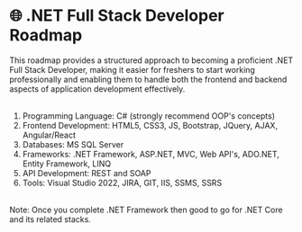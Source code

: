 # 🌐 .NET Full Stack Developer Roadmap
This roadmap provides a structured approach to becoming a proficient .NET Full Stack Developer, making it easier for freshers to start working professionally and enabling them to handle both the frontend and backend aspects of application development effectively.
<br /> <br />

1. Programming Language: C# (strongly recommend OOP's concepts) <br />
2. Frontend Development: HTML5, CSS3, JS, Bootstrap, JQuery, AJAX, Angular/React <br />
3. Databases: MS SQL Server <br />
4. Frameworks: .NET Framework, ASP.NET, MVC, Web API's, ADO.NET, Entity Framework, LINQ <br />
5. API Development: REST and SOAP <br />
6. Tools: Visual Studio 2022, JIRA, GIT, IIS, SSMS, SSRS <br />

<br />
Note: Once you complete .NET Framework then good to go for .NET Core and its related stacks.

